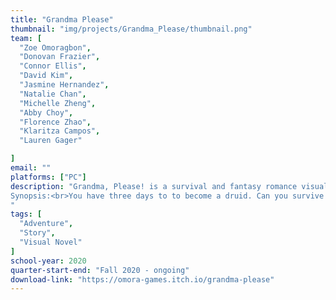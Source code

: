 ```yaml
---
title: "Grandma Please"
thumbnail: "img/projects/Grandma_Please/thumbnail.png"
team: [
  "Zoe Omoragbon",
  "Donovan Frazier",
  "Connor Ellis",
  "David Kim",
  "Jasmine Hernandez",
  "Natalie Chan",
  "Michelle Zheng",
  "Abby Choy",
  "Florence Zhao",
  "Klaritza Campos",
  "Lauren Gager"

]
email: ""
platforms: ["PC"]
description: "Grandma, Please! is a survival and fantasy romance visual novel; featuring a nameable druid-in-training protagonist with 3 love interests and multiple endings.<br><br>
Synopsis:<br>You have three days to to become a druid. Can you survive and pass your right of passage? A simple enough task until your grandmother leaves you in the  Otherworld with a human (?) to protect, an annoying (not really) cat supernatural, and a grumpy vampire hungry for your blood. Make your choice, survive and date them at your own discretion. There are only a million ways to die and a few to achieve your goal.
"
tags: [
  "Adventure",
  "Story",
  "Visual Novel"
]
school-year: 2020
quarter-start-end: "Fall 2020 - ongoing"
download-link: "https://omora-games.itch.io/grandma-please"
---
```

